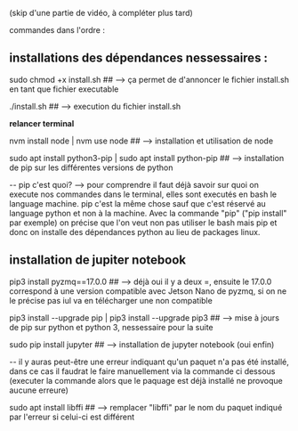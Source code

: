 (skip d'une partie de vidéo, à compléter plus tard)

commandes dans l'ordre : 

## installations des dépendances nessessaires :
sudo chmod +x install.sh  ## --> ça permet de d'annoncer le fichier install.sh en tant que fichier executable

./install.sh ## --> execution du fichier install.sh 

**relancer terminal**

nvm install node | nvm use node ## --> installation et utilisation de node 

sudo apt install python3-pip | sudo apt install python-pip ## --> installation de pip sur les différentes versions de python

-- pip c'est quoi?
--> pour comprendre il faut déjà savoir sur quoi on execute nos commandes dans le terminal, elles sont executés en bash le language machine. pip c'est la même chose sauf que c'est réservé au language python et non à la machine. Avec la commande "pip" ("pip install" par exemple) on précise que l'on veut non pas utiliser le bash mais pip et donc on installe des dépendances python au lieu de packages linux.


## installation de jupiter notebook 
pip3 install pyzmq==17.0.0  ## --> déjà oui il y a deux =, ensuite le 17.0.0 correspond à une version compatible avec Jetson Nano de pyzmq, si on ne le précise pas iul va en télécharger une non compatible

pip3 install --upgrade pip | pip3 install --upgrade pip3  ## --> mise à jours de pip sur python et python 3, nessessaire pour la suite

sudo pip install jupyter ## --> installation de jupyter notebook (oui enfin)

-- il y auras peut-être une erreur indiquant qu'un paquet n'a pas été installé, dans ce cas il faudrat le faire manuellement via la commande ci dessous (executer la commande alors que le paquage est déjà installé ne provoque aucune erreure)

sudo apt install libffi ## --> remplacer "libffi" par le nom du paquet indiqué par l'erreur si celui-ci est différent
